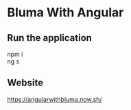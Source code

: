 # Bluma With Angular 

## Run the application 
npm i <br>
ng s 
## Website 
https://angularwithbluma.now.sh/